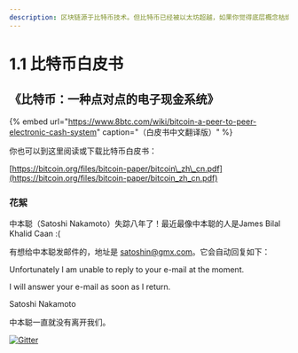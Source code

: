 ```yaml
---
description: 区块链源于比特币技术。但比特币已经被以太坊超越，如果你觉得底层概念枯燥，可以从1.7看起。
---
```


# 1.1 比特币白皮书

## 《比特币：一种点对点的电子现金系统》

{% embed url="https://www.8btc.com/wiki/bitcoin-a-peer-to-peer-electronic-cash-system" caption="（白皮书中文翻译版）" %}

你也可以到这里阅读或下载比特币白皮书：

[https://bitcoin.org/files/bitcoin-paper/bitcoin\_zh\_cn.pdf](https://bitcoin.org/files/bitcoin-paper/bitcoin_zh_cn.pdf)

### 花絮

中本聪（Satoshi Nakamoto）失踪八年了！最近最像中本聪的人是James Bilal Khalid Caan :\(

有想给中本聪发邮件的，地址是 satoshin@gmx.com。它会自动回复如下：

Unfortunately I am unable to reply to your e-mail at the moment.

I will answer your e-mail as soon as I return.

Satoshi Nakamoto

中本聪一直就没有离开我们。

[![Gitter](https://badges.gitter.im/naturaldao/区块链概论.svg)](https://gitter.im/naturaldao/区块链概论?utm_source=badge&utm_medium=badge&utm_campaign=pr-badge)

